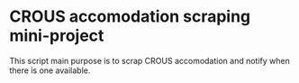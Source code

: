 # CROUS accomodation scraping mini-project

This script main purpose is to scrap CROUS accomodation and notify when there is one available.


